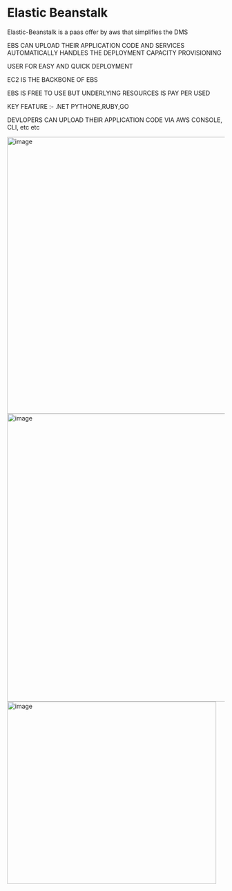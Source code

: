 # Elastic Beanstalk

Elastic-Beanstalk is a paas offer by aws that simplifies the DMS

EBS CAN UPLOAD THEIR APPLICATION CODE AND SERVICES AUTOMATICALLY HANDLES THE DEPLOYMENT CAPACITY PROVISIONING

USER FOR EASY AND QUICK DEPLOYMENT

EC2 IS THE BACKBONE OF EBS

EBS IS FREE TO USE BUT UNDERLYING RESOURCES IS PAY PER USED

KEY FEATURE :- .NET PYTHONE,RUBY,GO

DEVLOPERS CAN UPLOAD THEIR APPLICATION CODE VIA AWS CONSOLE, CLI, etc etc




<img width="835" height="639" alt="image" src="https://github.com/user-attachments/assets/23635554-7a94-40c1-9bd0-ed0bd4749abe" />









<img width="829" height="665" alt="image" src="https://github.com/user-attachments/assets/8be4919f-c7a0-483f-b864-a580b854e4f1" />










<img width="484" height="421" alt="image" src="https://github.com/user-attachments/assets/d124d87d-ee2e-4669-a0d3-817329245a6e" />





